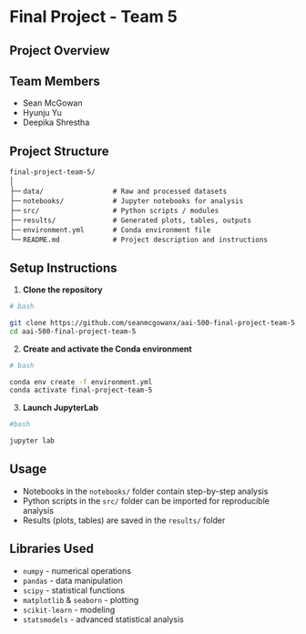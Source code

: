 # Final Project - Team 5

## Project Overview


## Team Members
- Sean McGowan
- Hyunju Yu
- Deepika Shrestha

## Project Structure

`final-project-team-5/`<br>
│<br>
├─ `data/                 # Raw and processed datasets`<br>
├─ `notebooks/            # Jupyter notebooks for analysis`<br>
├─ `src/                  # Python scripts / modules`<br>
├─ `results/              # Generated plots, tables, outputs`<br>
├─ `environment.yml       # Conda environment file`<br>
└─ `README.md             # Project description and instructions`

## Setup Instructions

1. **Clone the repository**
```sh
# bash

git clone https://github.com/seanmcgowanx/aai-500-final-project-team-5.git
cd aai-500-final-project-team-5
```
2. **Create and activate the Conda environment**
```sh
# bash

conda env create -f environment.yml
conda activate final-project-team-5
```
3. **Launch JupyterLab**
```sh
#bash

jupyter lab
```
## Usage

- Notebooks in the `notebooks/` folder contain step-by-step analysis
- Python scripts in the `src/` folder can be imported for reproducible analysis
- Results (plots, tables) are saved in the `results/` folder

## Libraries Used

- `numpy` - numerical operations
- `pandas` - data manipulation
- `scipy` - statistical functions
- `matplotlib` & `seaborn` - plotting
- `scikit-learn` - modeling
- `statsmodels` - advanced statistical analysis
